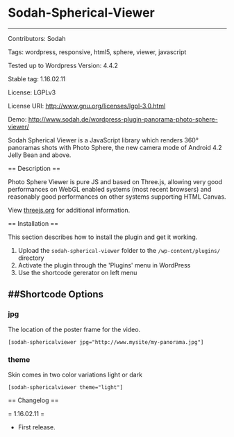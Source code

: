 # Sodah-Spherical-Viewer
-------------------------
Contributors: Sodah

Tags: wordpress, responsive, html5, sphere, viewer, javascript

Tested up to Wordpress Version: 4.4.2

Stable tag: 1.16.02.11

License: LGPLv3

License URI: http://www.gnu.org/licenses/lgpl-3.0.html

Demo: http://www.sodah.de/wordpress-plugin-panorama-photo-sphere-viewer/

Sodah Spherical Viewer is a JavaScript library which renders 360° panoramas shots with Photo Sphere, the new camera mode of Android 4.2 Jelly Bean and above.


== Description ==

Photo Sphere Viewer is pure JS and based on Three.js, allowing very good performances on WebGL enabled systems (most recent browsers) and reasonably good performances on other systems supporting HTML Canvas.

View [threejs.org](http://threejs.org/) for additional information.

== Installation ==

This section describes how to install the plugin and get it working.

1. Upload the `sodah-spherical-viewer` folder to the `/wp-content/plugins/` directory
2. Activate the plugin through the 'Plugins' menu in WordPress
3. Use the shortcode gererator on left menu

##Shortcode Options
-------------------------

### jpg
The location of the poster frame for the video.

    [sodah-sphericalviewer jpg="http://www.mysite/my-panorama.jpg"]

### theme
Skin comes in two color variations light or dark

    [sodah-sphericalviewer theme="light"]


== Changelog ==

= 1.16.02.11 =

* First release.
